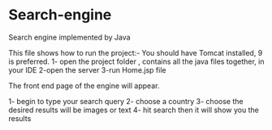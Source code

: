 # Search-engine
Search engine implemented by Java

﻿This file shows how to run the project:-
You should have Tomcat installed, 9 is preferred.
1- open the project folder , contains all the java files together, in your IDE
2-open the server
3-run Home.jsp file


The front end page of the engine will appear.


1- begin to type your search query
2- choose a country
3- choose the desired results will be images or text
4- hit search then it will show you the results
